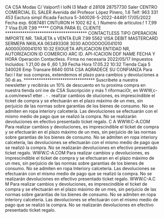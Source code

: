 CA CSA Modas C/ Valport1 l loIN l3 Madr d 28108 28757730 Saler CENTRO COMERCIAL EL SALER Avenida del Profesor López Pinero, 1.6 Telf: 963 331 453 Eactura simpl ificada Factura 5-340026-5-2022-44491 17/05/2022 Fecha exp. 6087481 CINTURON H 1002 62 iL ) Numero de artículos:! 1 7,99 7 Visa EUR 7,99 ***** COPIA PARA EL CLIENTE ************************************** CONTACTLESS TIPO OPERACION IMPORTE NR. TARJETA s VENTA EUR 7.99 5562 VISA DEBIT MASTERCARD SERMEPA NK6LKA 063493308 3030 AOOOOOOŨ041010 A0000Ũ00041010 10:32 ElIOUETA APLICACION ENTIDAD NR, AUTORIZACION ID COMERCIO ARC ID. APl-ICACION DDF NAME FECHA Y HORA Operación Contactless. Firma no necesaria 2022/05/17 Impuestos Incluidos: 1 21,00 de 6 ,60 1,39 Fecha Hora 17.05.22 10:32 Tienda Caja 5 340026 Emp Transare 6640 0014 CSA AQRADECE SU CONFIANZA Para faci l itar sus compras, extendemos el plazo para cambios y devoluciones a 30 di as. ********************************* Suscríbete a nuestra newsletter y recibirás un 10% de descuento en tu proxima compra en nuestra tienda onl ine de CSA Suscripción y más 1 riformaciOr, en WWW,c-a.com/news1 etter . - . real!zar cambios de oluciones, es imprescindible el ticket de compra y se efectuarán en el plazo máximo de un mes, sin perjuicio de las normas sobre garantías de los bienes de consumo. No se admiten en ropa interiory calcetería. Las devoluciones se efectuarán con el mismo medio de pago que se realizó la compra. No se realizarán devoluciones en efectivo presentado ticket regalo. C A WWW.C-A.COM Para realizar cambios y devoluciones, es imprescindible el ticket de compra y se efectuarán en el plazo máximo de un mes, sin perjuicio de las normas sobre garantias de los bienes de consumo. No se admiten en ropa interiory calcetería, las devoluciones se efectuarán con el mismo medio de pago que se realizó la compra. No se realizarán devoluciones en efectivo presentado ticket regalo. WWW.C-A.COM Para realizar cambios y devoluciones, es imprescindible el ticket de compra y se efectuaran en el plazo máximo de un mes, sin perjuicio de las normas sobre garantias de los bienes de consumo. No se admiten en ropa Interiory calcetería. Las devoluciones se efectuarán con el mismo medio de pago que se realizó la compra. No se realizarán devoluciones en efectivo presentado ticket regalo. WWW.C-A.C M Para realizar cambios y devoluciones, es imprescindible el ticket de compra y se efectuarán en el plazo máximo de un mes, sin perjuicio de las normas sobre garantías de los bienes de consumo. No se admiten en ropa interiory calcetería. Las devoluciones se efectuarán con el mismo medio de pago que se realizó la compra. No se realizarán devoluciones en efectivo presentado ticket regalo.
